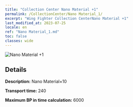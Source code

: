 ```yaml
---
title: "Collection Center Nano Material +1"
permalink: /CollectionCenter/Nano Material_1/
excerpt: "Wing Fighter Collection CenterNano Material +1"
last_modified_at: 2023-07-25
locale: en
ref: "Nano Material_1.md"
toc: false
classes: wide
---
```



![Nano Material +1](/images/cc/CC_Nano_Material_1.png)

## Details

  **Description:** Nano Material×10

  **Transport time:** 240

  **Maximum BP in time calculation:** 6000

